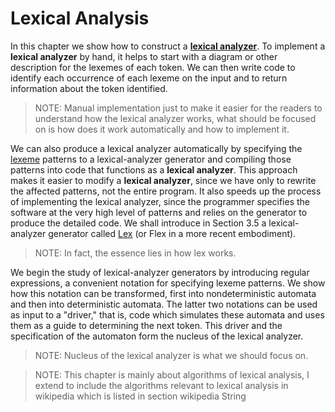 # Lexical Analysis

In this chapter we show how to construct a [**lexical analyzer**](https://en.wikipedia.org/wiki/Lexical_analysis). To implement a **lexical analyzer** by hand, it helps to start with a diagram or other description for the lexemes of each token. We can then write code to identify each occurrence of each lexeme on the input and to return information about the token identified.

> NOTE: Manual implementation just to make it easier for the readers to understand how the lexical analyzer works,  what should be focused on is how does it work automatically and how to implement it.

We can also produce a lexical analyzer automatically by specifying the [lexeme](https://en.wikipedia.org/wiki/Lexeme) patterns to a lexical-analyzer generator and compiling those patterns into code that functions as a **lexical analyzer**. This approach makes it easier to modify a **lexical analyzer**, since we have only to rewrite the affected patterns, not
the entire program. It also speeds up the process of implementing the lexical analyzer, since the programmer specifies the software at the very high level of patterns and relies on the generator to produce the detailed code. We shall introduce in Section 3.5 a lexical-analyzer generator called [Lex](https://en.wikipedia.org/wiki/Lex_%28software%29) (or Flex in a more recent embodiment).

> NOTE: In fact, the essence lies in how lex works.

We begin the study of lexical-analyzer generators by introducing regular expressions, a convenient notation for specifying lexeme patterns. We show how this notation can be transformed, first into nondeterministic automata and then into deterministic automata. The latter two notations can be used as input to a "driver," that is, code which simulates these automata and uses them as a guide to determining the next token. This driver and the specification of the automaton form the nucleus of the lexical analyzer.

> NOTE: Nucleus of the lexical analyzer is what we should focus on.



> NOTE: This chapter is mainly about algorithms of lexical analysis, I extend to include the algorithms  relevant to lexical analysis in wikipedia which is listed in section wikipedia String 

